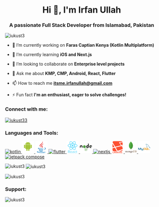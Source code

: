 <h1 align="center">Hi 👋, I'm Irfan Ullah</h1>
<h3 align="center">A passionate Full Stack Developer from Islamabad, Pakistan</h3>

<p align="left"> <img src="https://komarev.com/ghpvc/?username=iukust3&label=Profile%20views&color=0e75b6&style=flat" alt="iukust3" /> </p>

- 🔭 I’m currently working on **Faras Captian Kenya (Kotlin Multiplatform)**

- 🌱 I’m currently learning **iOS and Next.js**

- 👯 I’m looking to collaborate on **Enterprise level projects**

- 💬 Ask me about **KMP, CMP, Android, React, Flutter**

- 📫 How to reach me **itsme.irfanullah@gmail.com**

- ⚡ Fun fact **I'm an enthusiast, eager to solve challenges!**

<h3 align="left">Connect with me:</h3>
<p align="left">
<a href="https://linkedin.com/in/iukust33" target="blank"><img align="center" src="https://raw.githubusercontent.com/rahuldkjain/github-profile-readme-generator/master/src/images/icons/Social/linked-in-alt.svg" alt="iukust33" height="30" width="40" /></a>
</p>

<h3 align="left">Languages and Tools:</h3>
<p align="left">
    <a href="https://kotlinlang.org" target="_blank" rel="noreferrer">
        <img src="https://www.vectorlogo.zone/logos/kotlinlang/kotlinlang-icon.svg" alt="kotlin" width="40"
            height="40" />
    </a>
    <a href="https://developer.android.com" target="_blank" rel="noreferrer">
        <img src="https://raw.githubusercontent.com/devicons/devicon/master/icons/android/android-original-wordmark.svg"
            alt="android" width="40" height="40" />
    </a>
    <a href="https://www.java.com" target="_blank" rel="noreferrer">
        <img src="https://raw.githubusercontent.com/devicons/devicon/master/icons/java/java-original.svg" alt="java"
            width="40" height="40" />
    </a>
    <a href="https://flutter.dev" target="_blank" rel="noreferrer">
        <img src="https://www.vectorlogo.zone/logos/flutterio/flutterio-icon.svg" alt="flutter" width="40"
            height="40" />
    </a>
    <a href="https://reactjs.org/" target="_blank" rel="noreferrer">
        <img src="https://raw.githubusercontent.com/devicons/devicon/master/icons/react/react-original-wordmark.svg"
            alt="react" width="40" height="40" />
    </a>
    <a href="https://nodejs.org" target="_blank" rel="noreferrer">
        <img src="https://raw.githubusercontent.com/devicons/devicon/master/icons/nodejs/nodejs-original-wordmark.svg"
            alt="nodejs" width="40" height="40" />
    </a>
    <a href="https://nextjs.org/" target="_blank" rel="noreferrer">
        <img src="https://cdn.worldvectorlogo.com/logos/nextjs-2.svg" alt="nextjs" width="40" height="40" />
    </a>
    <a href="https://laravel.com/" target="_blank" rel="noreferrer">
        <img src="https://raw.githubusercontent.com/devicons/devicon/master/icons/laravel/laravel-plain-wordmark.svg"
            alt="laravel" width="40" height="40" />
    </a>
    <a href="https://www.mongodb.com/" target="_blank" rel="noreferrer">
        <img src="https://raw.githubusercontent.com/devicons/devicon/master/icons/mongodb/mongodb-original-wordmark.svg"
            alt="mongodb" width="40" height="40" />
    </a>
    <a href="https://www.mysql.com/" target="_blank" rel="noreferrer">
        <img src="https://raw.githubusercontent.com/devicons/devicon/master/icons/mysql/mysql-original-wordmark.svg"
            alt="mysql" width="40" height="40" />
    </a>
    <a href="https://developer.android.com/jetpack/compose" target="_blank" rel="noreferrer">
        <img src="https://img.shields.io/badge/Jetpack%20Compose-4285F4?style=for-the-badge&logo=jetpack-compose&logoColor=white"
            alt="jetpack compose" />
    </a>
</p>

<p><img align="left" src="https://github-readme-stats.vercel.app/api/top-langs?username=iukust3&show_icons=true&locale=en&layout=compact" alt="iukust3" /></p>

<p>&nbsp;<img align="center" src="https://github-readme-stats.vercel.app/api?username=iukust3&show_icons=true&locale=en" alt="iukust3" /></p>

<p><img align="center" src="https://github-readme-streak-stats.herokuapp.com/?user=iukust3&" alt="iukust3" /></p>

<h3 align="left">Support:</h3>
<p><a href="https://www.buymeacoffee.com/iukust3"> <img align="left" src="https://cdn.buymeacoffee.com/buttons/v2/default-yellow.png" height="50" width="210" alt="iukust3" /></a></p><br><br>
